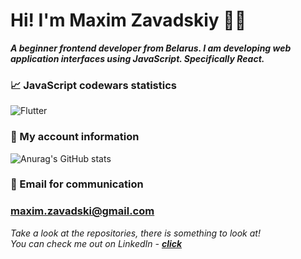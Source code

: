 # Hi! I'm Maxim Zavadskiy 👨‍💻

***A beginner frontend developer from Belarus. I am developing web application interfaces using JavaScript. Specifically React.***

### 📈 JavaScript codewars statistics
![Flutter](https://www.codewars.com/users/EvilTT/badges/large) 

### 📄 My account information
![Anurag's GitHub stats](https://github-readme-stats.vercel.app/api?username=EvilTT&show_icons=true&theme=tokyonight)

### 📩 Email for communication
### maxim.zavadski@gmail.com 

*Take a look at the repositories, there is something to look at!*  
*You can check me out on LinkedIn - [***click***](www.linkedin.com/in/maxim-zavadski)*
